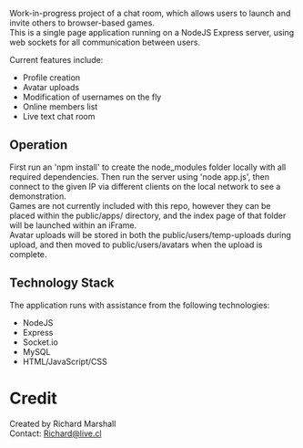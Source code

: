Work-in-progress project of a chat room, which allows users to launch and invite others to browser-based games.  
This is a single page application running on a NodeJS Express server, using web sockets for all communication between users.  

Current features include:  
* Profile creation
* Avatar uploads
* Modification of usernames on the fly
* Online members list
* Live text chat room
 

## Operation
First run an 'npm install' to create the node_modules folder locally with all required dependencies. 
Then run the server using 'node app.js', then connect to the given IP via different clients on the local network to see a demonstration.  
Games are not currently included with this repo, however they can be placed within the public/apps/ directory, and the index page of that folder will be launched within an iFrame.  
Avatar uploads will be stored in both the public/users/temp-uploads during upload, and then moved to public/users/avatars when the upload is complete.  


## Technology Stack

The application runs with assistance from the following technologies:   
  * NodeJS  
  * Express  
  * Socket.io   
  * MySQL  
  * HTML/JavaScript/CSS  

# Credit

Created by Richard Marshall  
Contact: Richard@live.cl